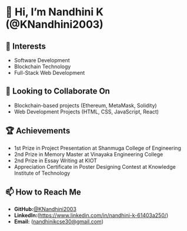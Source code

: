 # 👋 Hi, I’m Nandhini K (@KNandhini2003)  

## 👀 Interests  
- Software Development  
- Blockchain Technology  
- Full-Stack Web Development  

## 💞️ Looking to Collaborate On  
- Blockchain-based projects (Ethereum, MetaMask, Solidity)  
- Web Development Projects (HTML, CSS, JavaScript, React)    

## 🏆 Achievements  
- 1st Prize in Project Presentation at Shanmuga College of Engineering  
- 2nd Prize in Memory Master at Vinayaka Engineering College  
- 2nd Prize in Essay Writing at KIOT  
- Appreciation Certificate in Poster Designing Contest at Knowledge Institute of Technology   

## 📫 How to Reach Me  
- **GitHub:**[@KNandhini2003](https://github.com/KNandhini2003)  
- **LinkedIn:**(https://www.linkedin.com/in/nandhini-k-61403a250/)
- **Email:** (nandhinikcse30@gmail.com)  

<!---
KNandhini2003/KNandhini2003 is a ✨ special ✨ repository because its `README.md` (this file) appears on your GitHub profile.
You can click the Preview link to take a look at your changes.
--->
